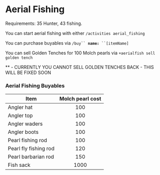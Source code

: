 # Aerial Fishing

Requirements: 35 Hunter, 43 fishing.

You can start aerial fishing with either `/activities aerial_fishing`

You can purchase buyables via `/buy`` `**`name:`**` ``[itemName]`

You can sell Golden Tenches for 100 Molch pearls via `+aerialfish sell golden tench`

\*\* - CURRENTLY YOU CANNOT SELL GOLDEN TENCHES BACK - THIS WILL BE FIXED SOON



### Aerial Fishing Buyables

| **Item**              | **Molch pearl cost** |
| --------------------- | :------------------: |
| Angler hat            |          100         |
| Angler top            |          100         |
| Angler waders         |          100         |
| Angler boots          |          100         |
| Pearl fishing rod     |          100         |
| Pearl fly fishing rod |          120         |
| Pearl barbarian rod   |          150         |
| Fish sack             |         1000         |
